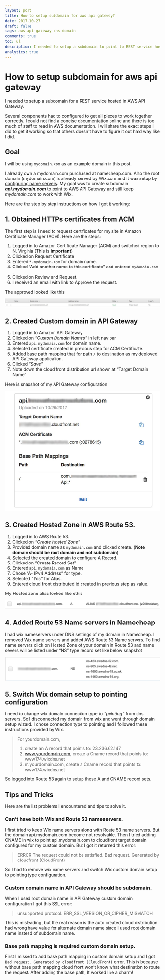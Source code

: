 ```yaml
---
layout: post
title: How to setup subdomain for aws api gateway?
date: 2017-10-27
draft: false
tags: aws api-gateway dns domain
comments: true
toc: ul
description: I needed to setup a subdomain to point to REST service hosted in AWS API Gateway. I will share the exact steps I did to get it working successfully.
analytics: true
---
```


# How to setup subdomain for aws api gateway
I needed to setup a subdomain for a REST service hosted in AWS API Gateway.  

Several components had to configured to get all pieces to work together correctly. I could not find a concise documentation online and there is too much of stuff to read in AWS documentation. I will share the exact steps I did to get it working so that others doesn't have to figure it out hard way like I did.
<br>
## Goal
I will be using `mydomain.com` as an example domain in this post.

I already own a mydomain.com purchased at namecheap.com. Also the root domain (mydomain.com) is already served by Wix.com and it was setup by [configuring name servers](https://support.wix.com/en/article/tutorial-connecting-your-domain-using-name-servers).  My goal was to create subdomain ***api.mydomain.com*** to point to AWS API Gateway and still keep *mydomain.com* to work with Wix.

Here are the step by step instructions on how I got it working:

## 1. Obtained HTTPs certificates from ACM
The first step is I need to request certificates for my site in Amazon Certificate Manager (ACM).  Here are the steps:

1. Logged in to Amazon Certificate Manager (ACM) and switched region to N. Virginia (This is **important**) 
2. Clicked on Request Certificate
3. Entered  `*.mydomain.com`  for domain name.
4. Clicked “Add another name to this certificate” and entered `mydomain.com` .
5. Clicked on Review and Request.
6. I received an email with link to Approve the request.

The approved looked like this

![ACM Certificate](https://raw.githubusercontent.com/erajasekar/blog-jekyll/master/assets/images/aws-subdomain/ACM-certificate1.jpg)

## 2. Created Custom domain in API Gateway
1. Logged in to Amazon API Gateway
2. Clicked on *“Custom Domain Names”* in left nav bar
3. Entered `api.mydomain.com` for domain name.
4. Selected certificate created in previous step for ACM Certificate.
5. Added base path mapping that for path `/` to destination as my deployed API Gateway application.
6. Clicked *“Save”*
7. Note down the  cloud front distribution url shown at “Target Domain Name” .

Here is snapshot of my API Gateway configuration

![API Gateway configuration](https://raw.githubusercontent.com/erajasekar/blog-jekyll/master/assets/images/aws-subdomain/Gateway-domain1.jpg)


## 3. Created Hosted Zone in AWS Route 53.

1. Logged in to AWS Route 53.
2. Clicked on *“Create Hosted Zone”*
3. Provided domain name as `mydomain.com` and clicked create. (**Note domain should be root domain and not subdomain**)
4. Selected the created domain to configure A Record.
5. Clicked on “Create Record Set”
6. Entered `api.mydomain.com` as Name
7. Chose “A- IPv4 Address” for type.
8. Selected *"Yes"* for Alias.
9. Entered cloud front distributed id created in previous step as value.

My Hosted zone alias looked like ethis

![Route 53 Hosted zone alias](https://raw.githubusercontent.com/erajasekar/blog-jekyll/master/assets/images/aws-subdomain/Route53-Alias1.jpg)


## 4. Added Route 53 Name servers in Namecheap
I had wix nameservers under DNS settings of my domain in Namecheap. I removed Wix name servers and added AWS Route 53 Name servers. To find name servers click on Hosted Zone of your domain in Route 53 and name severs will be listed under “NS” type record set like below snapshot

![Route 53 Nameservers](https://raw.githubusercontent.com/erajasekar/blog-jekyll/master/assets/images/aws-subdomain/Route53-nameservers1.jpg)


## 5. Switch Wix domain setup to pointing configuration
I need to change wix domain connection type to *"pointing"* from dns servers. So I disconnected my domain from wix and went through domain setup wizard. I chose connection type to pointing and I followed these instructions provided by Wix.

> For yourdomain.com, 
>
> 1. create an A record that points to: 23.236.62.147 
> 2. www.yourdomain.com, create a Cname record that points to: www174.wixdns.net 
> 3. m.yourdomain.com, create a Cname record that points to: www174.wixdns.net 

So logged into Route 53 again to setup these A and CNAME record sets.

## Tips and Tricks
Here are the list problems I encountered and tips to solve it.

### Can’t have both Wix and Route 53 nameservers.

I first tried to keep Wix name servers along with Route 53 name servers. But the domain api.mydomain.com become not resolvable. Then I tried adding CNAME in wix to point api.mydomain.com to cloudfront target domain configured for my custom domain. But I got it returned this error:

> ERROR
> The request could not be satisfied.
> Bad request. Generated by cloudfront (CloudFront)

So I had to remove wix name servers and switch Wix custom domain setup to pointing type configuration.

### Custom domain name in API Gateway should be subdomain.

When I used root domain name in API Gateway custom domain configuration I got this SSL error:

> unsupported protocol.
> ERR_SSL_VERSION_OR_CIPHER_MISMATCH

This is misleading, but the real reason is the auto created cloud distribution had  wrong have value for alternate domain name since I used root domain name instead of subdomain name.

### Base path mapping is required custom domain setup.

First I missed to add base path mapping in custom domain setup and I got `Bad request. Generated by cloudfront (CloudFront)`  error. This is because without base path mapping cloud front won’t know what destination to route the request. After adding the base path, It worked like a charm!
